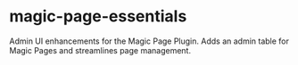 # magic-page-essentials
Admin UI enhancements for the Magic Page Plugin. Adds an admin table for Magic Pages and streamlines page management.
